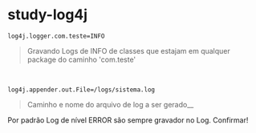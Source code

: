 # study-log4j

```
log4j.logger.com.teste=INFO
```
> Gravando Logs de INFO de classes que estajam em qualquer package do caminho 'com.teste'

<br/>

```
log4j.appender.out.File=/logs/sistema.log
```
> Caminho e nome do arquivo de log a ser gerado__

Por padrão Log de nível ERROR são sempre gravador no Log. Confirmar!
